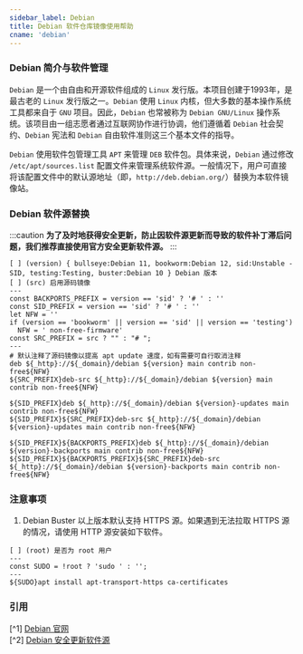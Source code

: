 ```yaml
---
sidebar_label: Debian
title: Debian 软件仓库镜像使用帮助
cname: 'debian'
---
```


### Debian 简介与软件管理

`Debian` 是一个由自由和开源软件组成的 `Linux` 发行版。本项目创建于1993年，是最古老的 `Linux` 发行版之一。`Debian` 使用 `Linux` 内核，但大多数的基本操作系统工具都来自于 `GNU` 项目。因此，`Debian` 也常被称为 `Debian GNU/Linux` 操作系统。该项目由一组志愿者通过互联网协作进行协调，他们遵循着 `Debian` 社会契约、`Debian` 宪法和 `Debian` 自由软件准则这三个基本文件的指导。

`Debian` 使用软件包管理工具 `APT` 来管理 `DEB` 软件包。具体来说，`Debian` 通过修改 `/etc/apt/sources.list` 配置文件来管理系统软件源。一般情况下，用户可直接将该配置文件中的默认源地址（即，`http://deb.debian.org/`）替换为本软件镜像站。

### Debian 软件源替换

:::caution
**为了及时地获得安全更新，防止因软件源更新而导致的软件补丁滞后问题，我们推荐直接使用官方安全更新软件源。**
:::

```shell varcode
[ ] (version) { bullseye:Debian 11, bookworm:Debian 12, sid:Unstable - SID, testing:Testing, buster:Debian 10 } Debian 版本
[ ] (src) 启用源码镜像
---
const BACKPORTS_PREFIX = version == 'sid' ? '# ' : ''
const SID_PREFIX = version == 'sid' ? '# ' : ''
let NFW = ''
if (version == 'bookworm' || version == 'sid' || version == 'testing') 
  NFW = ' non-free-firmware'
const SRC_PREFIX = src ? "" : "# ";
---
# 默认注释了源码镜像以提高 apt update 速度，如有需要可自行取消注释
deb ${_http}://${_domain}/debian ${version} main contrib non-free${NFW}
${SRC_PREFIX}deb-src ${_http}://${_domain}/debian ${version} main contrib non-free${NFW}

${SID_PREFIX}deb ${_http}://${_domain}/debian ${version}-updates main contrib non-free${NFW}
${SID_PREFIX}${SRC_PREFIX}deb-src ${_http}://${_domain}/debian ${version}-updates main contrib non-free${NFW}

${SID_PREFIX}${BACKPORTS_PREFIX}deb ${_http}://${_domain}/debian ${version}-backports main contrib non-free${NFW}
${SID_PREFIX}${BACKPORTS_PREFIX}${SRC_PREFIX}deb-src ${_http}://${_domain}/debian ${version}-backports main contrib non-free${NFW}
```

### 注意事项

1. Debian Buster 以上版本默认支持 HTTPS 源。如果遇到无法拉取 HTTPS 源的情况，请使用 HTTP 源安装如下软件。

```shell varcode
[ ] (root) 是否为 root 用户
---
const SUDO = !root ? 'sudo ' : '';
---
${SUDO}apt install apt-transport-https ca-certificates
```

<!-- 2. Connection reset by peer 问题

在 apt 2.1.9 及以后的版本中，apt 的 HTTP Pipelining 特性与 Nginx 服务器疑似存在一定的不兼容问题，可能导致高带宽从镜像站下载大量软件包
（例如系统升级）时出现偶发的 Connection reset by peer 错误（详见 [Debian bug #973581](https://bugs.debian.org/cgi-bin/bugreport.cgi?bug=973581)）。

目前，用户可以通过关闭 HTTP Pipelining 特性解决此问题。
如果需要关闭，可以在使用 `apt` 命令时加上 `-o Acquire::http::Pipeline-Depth=0` 参数，
或使用以下命令将相关设置加入 apt 系统配置中：

```bash
echo "Acquire::http::Pipeline-Depth \"0\";" > /etc/apt/apt.conf.d/99nopipelining
``` -->

### 引用

[^1] [Debian 官网](https://wiki.debian.org/zh_CN/DebianIntroduction)  
[^2] [Debian 安全更新软件源](https://www.debian.org/security/faq.en.html#mirror)  